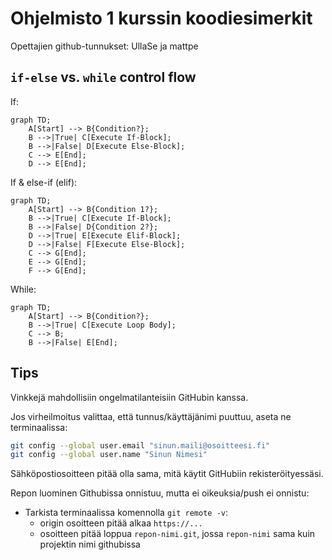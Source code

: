 # Ohjelmisto 1 kurssin koodiesimerkit

Opettajien github-tunnukset: UllaSe ja mattpe

## `if-else` vs. `while` control flow

If:

```mermaid
graph TD;
    A[Start] --> B{Condition?};
    B -->|True| C[Execute If-Block];
    B -->|False| D[Execute Else-Block];
    C --> E[End];
    D --> E[End];
```

If & else-if (elif):

```mermaid
graph TD;
    A[Start] --> B{Condition 1?};
    B -->|True| C[Execute If-Block];
    B -->|False| D{Condition 2?};
    D -->|True| E[Execute Elif-Block];
    D -->|False| F[Execute Else-Block];
    C --> G[End];
    E --> G[End];
    F --> G[End];
```

While:

```mermaid
graph TD;
    A[Start] --> B{Condition?};
    B -->|True| C[Execute Loop Body];
    C --> B;
    B -->|False| E[End];
```

## Tips

Vinkkejä mahdollisiin ongelmatilanteisiin GitHubin kanssa.

Jos virheilmoitus valittaa, että tunnus/käyttäjänimi puuttuu, aseta ne terminaalissa:

```sh
git config --global user.email "sinun.maili@osoitteesi.fi"
git config --global user.name "Sinun Nimesi"
```

Sähköpostiosoitteen pitää olla sama, mitä käytit GitHubiin rekisteröityessäsi.

Repon luominen Githubissa onnistuu, mutta ei oikeuksia/push ei onnistu: 

- Tarkista terminaalissa komennolla `git remote -v`:
  - origin osoitteen pitää alkaa `https://...`
  - osoitteen pitää loppua `repon-nimi.git`, jossa `repon-nimi` sama kuin projektin nimi githubissa

